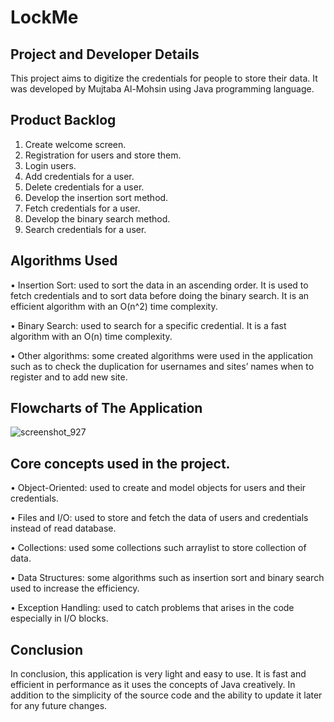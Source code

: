 # LockMe

## Project and Developer Details
This project aims to digitize the credentials for people to store their data. It was developed by Mujtaba Al-Mohsin using Java programming language.

## Product Backlog
1.	Create welcome screen.
2.	Registration for users and store them.
3.	Login users.
4.	Add credentials for a user.
5.	Delete credentials for a user.
6.	Develop the insertion sort method.
7.	Fetch credentials for a user.
8.	Develop the binary search method.
9.	Search credentials for a user.

## Algorithms Used
•	Insertion Sort: used to sort the data in an ascending order. It is used to fetch credentials and to sort data before doing the binary search. It is an efficient algorithm with an O(n^2) time complexity.

•	Binary Search: used to search for a specific credential. It is a fast algorithm with an O(n) time complexity.

•	Other algorithms: some created algorithms were used in the application such as to check the duplication for usernames and sites’ names when to register and to add new site.

## Flowcharts of The Application
![screenshot_927](https://user-images.githubusercontent.com/64940728/117709868-1d731400-b1da-11eb-8901-07d3a0e734d4.jpg)


## Core concepts used in the project. 
•	Object-Oriented: used to create and model objects for users and their credentials.

•	Files and I/O: used to store and fetch the data of users and credentials instead of read database.

•	Collections: used some collections such arraylist to store collection of data. 

•	Data Structures: some algorithms such as insertion sort and binary search used to increase the efficiency. 

•	Exception Handling: used to catch problems that arises in the code especially in I/O blocks.

## Conclusion
In conclusion, this application is very light and easy to use. It is fast and efficient in performance as it uses the concepts of Java creatively. In addition to the simplicity of the source code and the ability to update it later for any future changes. 


